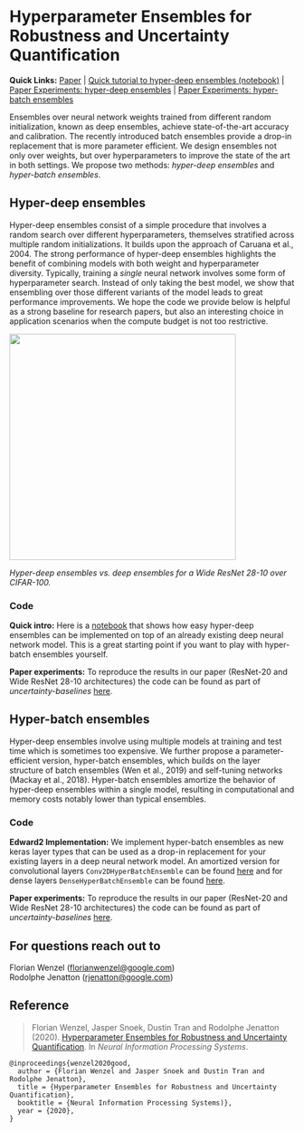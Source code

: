 # Hyperparameter Ensembles for Robustness and Uncertainty Quantification

**Quick Links:**
[Paper](https://arxiv.org/abs/2006.13570) |
[Quick tutorial to hyper-deep ensembles (notebook)](https://github.com/google/uncertainty-baselines/blob/main/baselines/notebooks/Hyperparameter_Ensembles.ipynb) | 
[Paper Experiments: hyper-deep ensembles](https://github.com/google/uncertainty-baselines/blob/main/baselines/cifar/hyperdeepensemble.py) | 
[Paper Experiments: hyper-batch ensembles](https://github.com/google/uncertainty-baselines/blob/main/baselines/cifar/hyperbatchensemble.py)

Ensembles over neural network weights trained from different random initialization, known as deep ensembles, achieve state-of-the-art accuracy and calibration. The recently introduced batch ensembles provide a drop-in replacement that is more parameter efficient. We design ensembles not only over weights, but over hyperparameters to improve the state of the art in both settings. We propose two methods: *hyper-deep ensembles* and *hyper-batch ensembles*.

## Hyper-deep ensembles
Hyper-deep ensembles consist of a simple procedure that involves a random search over different hyperparameters, themselves stratified across multiple random initializations. It builds upon the approach of Caruana et al., 2004. The strong performance of hyper-deep ensembles highlights the benefit of combining models with both weight and hyperparameter diversity. Typically, training a *single* neural network involves some form of hyperparameter search. Instead of only taking the best model, we show that ensembling over those different variants of the model leads to great performance improvements. We hope the code we provide below is helpful as a strong baseline for research papers, but also an interesting choice in application scenarios when the compute budget is not too restrictive.

  <img src="http://florianwenzel.com/img/hyperens.png" alt="" width="400">
  
  *Hyper-deep ensembles vs. deep ensembles for a Wide ResNet 28-10
over CIFAR-100.*



### Code
**Quick intro:** Here is a [notebook](/notebooks/Hyperparameter_Ensembles.ipynb) that shows how easy hyper-deep ensembles can be implemented on top of an already existing deep neural network model. This is a great starting point if you want to play with hyper-batch ensembles yourself.

**Paper experiments:** To reproduce the results in our paper (ResNet-20 and Wide ResNet 28-10 architectures) the code can be found as part of *uncertainty-baselines* [here](https://github.com/google/uncertainty-baselines/blob/main/baselines/cifar/hyperdeepensemble.py).

## Hyper-batch ensembles
Hyper-deep ensembles involve using multiple models at training and test time which is sometimes too expensive. We further propose a parameter-efficient version, hyper-batch ensembles, which builds on the layer structure of batch ensembles (Wen et al., 2019) and self-tuning networks (Mackay et al., 2018). Hyper-batch ensembles amortize the behavior of hyper-deep ensembles within a single model, resulting in computational and memory costs notably lower than typical ensembles.

### Code
**Edward2 Implementation:** We implement hyper-batch ensembles as new keras layer types that can be used as a drop-in replacement for your existing layers in a deep neural network model. An amortized version for convolutional layers `Conv2DHyperBatchEnsemble` can be found [here](https://github.com/google/edward2/blob/master/edward2/tensorflow/layers/convolutional.py) and for dense layers `DenseHyperBatchEnsemble` can be found [here](https://github.com/google/edward2/blob/master/edward2/tensorflow/layers/dense.py).

**Paper experiments:** To reproduce the results in our paper (ResNet-20 and Wide ResNet 28-10 architectures) the code can be found as part of *uncertainty-baselines* [here](https://github.com/google/uncertainty-baselines/blob/main/baselines/cifar/hyperbatchensemble.py).

## For questions reach out to
Florian Wenzel ([florianwenzel@google.com](mailto:florianwenzel@google.com)) \
Rodolphe Jenatton ([rjenatton@google.com](mailto:rjenatton@google.com))


## Reference
> Florian Wenzel, Jasper Snoek, Dustin Tran and Rodolphe Jenatton (2020).
> [Hyperparameter Ensembles for Robustness and Uncertainty Quantification](https://arxiv.org/abs/2006.13570).
> In _Neural Information Processing Systems_.

```none
@inproceedings{wenzel2020good,
  author = {Florian Wenzel and Jasper Snoek and Dustin Tran and Rodolphe Jenatton},
  title = {Hyperparameter Ensembles for Robustness and Uncertainty Quantification},
  booktitle = {Neural Information Processing Systems)},
  year = {2020},
}
```
